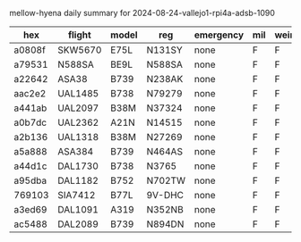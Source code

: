 mellow-hyena daily summary for 2024-08-24-vallejo1-rpi4a-adsb-1090

|hex|flight|model|reg|emergency|mil|weirdo|
|--|--|--|--|--|--|--|
|a0808f|SKW5670|E75L|N131SY|none|F|F|
|a79531|N588SA|BE9L|N588SA|none|F|F|
|a22642|ASA38|B739|N238AK|none|F|F|
|aac2e2|UAL1485|B738|N79279|none|F|F|
|a441ab|UAL2097|B38M|N37324|none|F|F|
|a0b7dc|UAL2362|A21N|N14515|none|F|F|
|a2b136|UAL1318|B38M|N27269|none|F|F|
|a5a888|ASA384|B739|N464AS|none|F|F|
|a44d1c|DAL1730|B738|N3765|none|F|F|
|a95dba|DAL1182|B752|N702TW|none|F|F|
|769103|SIA7412|B77L|9V-DHC|none|F|F|
|a3ed69|DAL1091|A319|N352NB|none|F|F|
|ac5488|DAL2089|B739|N894DN|none|F|F|
